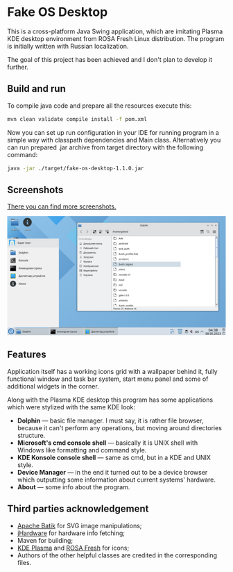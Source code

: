 # Fake OS Desktop

This is a cross-platform Java Swing application, which are imitating Plasma KDE desktop environment from ROSA Fresh Linux distribution. The program is initially written with Russian localization.

The goal of this project has been achieved and I don't plan to develop it further.

## Build and run

To compile java code and prepare all the resources execute this:

```bash
mvn clean validate compile install -f pom.xml
```

Now you can set up run configuration in your IDE for running program in a simple way with classpath dependencies and Main class. Alternatively you can run prepared .jar archive from target directory with the following command:

```bash
java -jar ./target/fake-os-desktop-1.1.0.jar
```

## Screenshots
[There you can find more screenshots.](./docs/screenshots.md)

![Dolphing App and start menu screenshot](./docs/images/dolphin_and_start_menu.png "Dolphing App and start menu screenshot")

## Features

Application itself has a working icons grid with a wallpaper behind it, fully functional window and task bar system, start menu panel and some of additional widgets in the corner.

Along with the Plasma KDE desktop this program has some applications which were stylized with the same KDE look:

- **Dolphin** — basic file manager. I must say, it is rather file browser, because it can't perform any operations, but moving around directories structure.
- **Microsoft's cmd console shell** — basically it is UNIX shell with Windows like formatting and command style.
- **KDE Konsole console shell** — same as cmd, but in a KDE and UNIX style.
- **Device Manager** — in the end it turned out to be a device browser which outputting some information about current systems' hardware.
- **About** — some info about the program.

## Third parties acknowledgement

- [Apache Batik](https://xmlgraphics.apache.org/batik/) for SVG image manipulations;
- [jHardware](https://github.com/profesorfalken/jHardware) for hardware info fetching;
- Maven for building;
- [KDE Plasma](https://kde.org/) and [ROSA Fresh](https://www.rosalinux.ru/rosa-fresh/) for icons;
- Authors of the other helpful classes are credited in the corresponding files.
